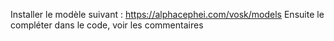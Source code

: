 Installer le modèle suivant : https://alphacephei.com/vosk/models
Ensuite le compléter dans le code, voir les commentaires
